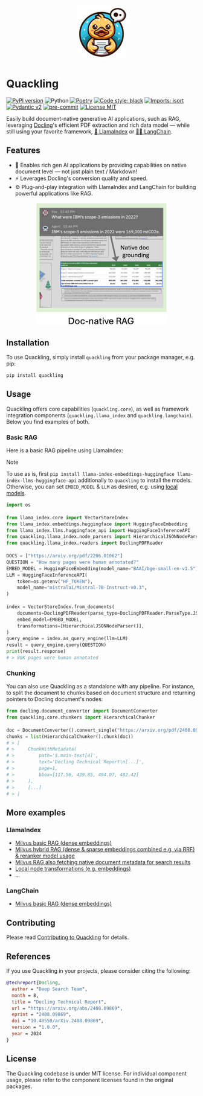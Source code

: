 <p align="center">
  <a href="https://github.com/DS4SD/quackling">
    <img loading="lazy" alt="Quackling" src="https://raw.githubusercontent.com/DS4SD/quackling/main/resources/logo.jpeg" width="150" />
  </a>
</p>

# Quackling

[![PyPI version](https://img.shields.io/pypi/v/quackling)](https://pypi.org/project/quackling/)
![Python](https://img.shields.io/badge/python-3.10%20%7C%203.11%20%7C%203.12-blue)
[![Poetry](https://img.shields.io/endpoint?url=https://python-poetry.org/badge/v0.json)](https://python-poetry.org/)
[![Code style: black](https://img.shields.io/badge/code%20style-black-000000.svg)](https://github.com/psf/black)
[![Imports: isort](https://img.shields.io/badge/%20imports-isort-%231674b1?style=flat&labelColor=ef8336)](https://pycqa.github.io/isort/)
[![Pydantic v2](https://img.shields.io/endpoint?url=https://raw.githubusercontent.com/pydantic/pydantic/main/docs/badge/v2.json)](https://pydantic.dev)
[![pre-commit](https://img.shields.io/badge/pre--commit-enabled-brightgreen?logo=pre-commit&logoColor=white)](https://github.com/pre-commit/pre-commit)
[![License MIT](https://img.shields.io/github/license/DS4SD/quackling)](https://opensource.org/licenses/MIT)

Easily build document-native generative AI applications, such as RAG, leveraging [Docling](https://github.com/DS4SD/docling)'s efficient PDF extraction and rich data model — while still using your favorite framework, [🦙 LlamaIndex](https://docs.llamaindex.ai/en/stable/) or [🦜🔗 LangChain](https://python.langchain.com/).

## Features

- 🧠 Enables rich gen AI applications by providing capabilities on native document level — not just plain text / Markdown!
- ⚡️ Leverages Docling's conversion quality and speed.
- ⚙️ Plug-and-play integration with LlamaIndex and LangChain for building powerful applications like RAG.

<p align="center">
  <a href="https://raw.githubusercontent.com/DS4SD/quackling/main/resources/doc_native_rag.png">
    <img loading="lazy" alt="Doc-native RAG" src="https://raw.githubusercontent.com/DS4SD/quackling/main/resources/doc_native_rag.png" width="350" />
  </a>
</p>


## Installation

To use Quackling, simply install `quackling` from your package manager, e.g. pip:

```sh
pip install quackling
```

## Usage

Quackling offers core capabilities (`quackling.core`), as well as framework integration components (`quackling.llama_index` and `quackling.langchain`). Below you find examples of both.

### Basic RAG

Here is a basic RAG pipeline using LlamaIndex:

> [!NOTE]
> To use as is, first `pip install llama-index-embeddings-huggingface llama-index-llms-huggingface-api`
> additionally to `quackling` to install the models.
> Otherwise, you can set `EMBED_MODEL` & `LLM` as desired, e.g. using
> [local models](https://docs.llamaindex.ai/en/stable/getting_started/starter_example_local).

```python
import os

from llama_index.core import VectorStoreIndex
from llama_index.embeddings.huggingface import HuggingFaceEmbedding
from llama_index.llms.huggingface_api import HuggingFaceInferenceAPI
from quackling.llama_index.node_parsers import HierarchicalJSONNodeParser
from quackling.llama_index.readers import DoclingPDFReader

DOCS = ["https://arxiv.org/pdf/2206.01062"]
QUESTION = "How many pages were human annotated?"
EMBED_MODEL = HuggingFaceEmbedding(model_name="BAAI/bge-small-en-v1.5")
LLM = HuggingFaceInferenceAPI(
    token=os.getenv("HF_TOKEN"),
    model_name="mistralai/Mistral-7B-Instruct-v0.3",
)

index = VectorStoreIndex.from_documents(
    documents=DoclingPDFReader(parse_type=DoclingPDFReader.ParseType.JSON).load_data(DOCS),
    embed_model=EMBED_MODEL,
    transformations=[HierarchicalJSONNodeParser()],
)
query_engine = index.as_query_engine(llm=LLM)
result = query_engine.query(QUESTION)
print(result.response)
# > 80K pages were human annotated
```

### Chunking

You can also use Quackling as a standalone with any pipeline.
For instance, to split the document to chunks based on document structure and returning pointers
to Docling document's nodes:

```python
from docling.document_converter import DocumentConverter
from quackling.core.chunkers import HierarchicalChunker

doc = DocumentConverter().convert_single("https://arxiv.org/pdf/2408.09869").output
chunks = list(HierarchicalChunker().chunk(doc))
# > [
# >     ChunkWithMetadata(
# >         path='$.main-text[4]',
# >         text='Docling Technical Report\n[...]',
# >         page=1,
# >         bbox=[117.56, 439.85, 494.07, 482.42]
# >     ),
# >     [...]
# > ]
```

## More examples

### LlamaIndex

- [Milvus basic RAG (dense embeddings)](examples/llama_index/basic_pipeline.ipynb)
- [Milvus hybrid RAG (dense & sparse embeddings combined e.g. via RRF) & reranker model usage](examples/llama_index/hybrid_pipeline.ipynb)
- [Milvus RAG also fetching native document metadata for search results](examples/llama_index/native_nodes.ipynb)
- [Local node transformations (e.g. embeddings)](examples/llama_index/node_transformations.ipynb)
- ...

### LangChain
- [Milvus basic RAG (dense embeddings)](examples/langchain/basic_pipeline.ipynb)

## Contributing

Please read [Contributing to Quackling](./CONTRIBUTING.md) for details.

## References

If you use Quackling in your projects, please consider citing the following:

```bib
@techreport{Docling,
  author = "Deep Search Team",
  month = 8,
  title = "Docling Technical Report",
  url = "https://arxiv.org/abs/2408.09869",
  eprint = "2408.09869",
  doi = "10.48550/arXiv.2408.09869",
  version = "1.0.0",
  year = 2024
}
```

## License

The Quackling codebase is under MIT license.
For individual component usage, please refer to the component licenses found in the original packages.
